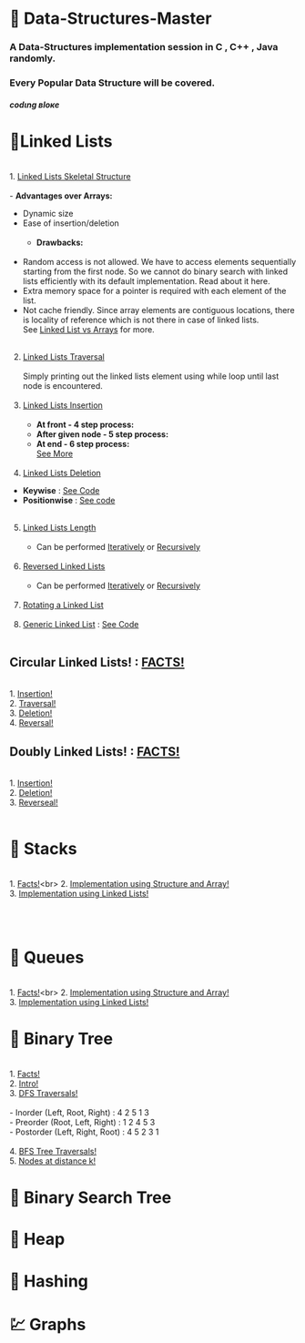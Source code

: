 # :memo: **Data-Structures-Master**
### A Data-Structures implementation session in C , C++ , Java randomly.
### Every Popular Data Structure will be covered. 

##### **__codιng вloĸe__**<br>
# :fallen_leaf:Linked Lists<br>
<br>1. [Linked Lists Skeletal Structure](https://github.com/rjrockzz/Data-Structures-Master/blob/master/SimpleLinkedLists.c)<br><br>
    - **Advantages over Arrays:**
* Dynamic size
* Ease of insertion/deletion <br><br>
  - **Drawbacks:**<br><br>
* Random access is not allowed. We have to access elements sequentially starting from the first node. So we cannot do binary search with linked lists efficiently with its default implementation. Read about it here.
* Extra memory space for a pointer is required with each element of the list.
* Not cache friendly. Since array elements are contiguous locations, there is locality of reference which is not there in case of linked lists.  <br>
See [Linked List vs Arrays](https://github.com/rjrockzz/Data-Structures-Master/blob/master/Linked%20List%20vs%20Arrays) for more.<br><br>
2. [Linked Lists Traversal](https://github.com/rjrockzz/Data-Structures-Master/blob/master/LinkedListsTraversal.c)<br><br>
    Simply printing out the linked lists element using while loop until last node is encountered.
    <br><br>
3. [Linked Lists Insertion](https://github.com/rjrockzz/Data-Structures-Master/blob/master/LinkedListsInsertions.c)<br><br>
     - **At front - 4 step process:**<br>
     - **After given node - 5 step process:**<br>
     - **At end - 6 step process:**<br>[See More](https://github.com/rjrockzz/Data-Structures-Master/blob/master/Linked%20List%20Insertion%20Details)
    <br><br>
4. [Linked Lists Deletion](https://github.com/rjrockzz/Data-Structures-Master/blob/master/Linked%20List%20Deletion%20Details)<br>
  - **Keywise** : [See Code](https://github.com/rjrockzz/Data-Structures-Master/blob/master/LinkedListsDeletion.c)<br>
  - **Positionwise** : [See code](https://github.com/rjrockzz/Data-Structures-Master/blob/master/LinkedListsDeletionPosition.c)<br><br>
5. [Linked Lists Length](https://github.com/rjrockzz/Data-Structures-Master/blob/master/Linked%20Lists%20Length)<br><br>
    - Can be performed [Iteratively](https://github.com/rjrockzz/Data-Structures-Master/blob/master/LinkedListsNodesIteratively.c) or [Recursively](https://github.com/rjrockzz/Data-Structures-Master/blob/master/LinkedListsNodesRecursively.c)
    <br><br>
5. [Reversed Linked Lists](https://github.com/rjrockzz/Data-Structures-Master/blob/master/Linked%20Lists%20Reversal%20Details) <br><br>
    - Can be performed [Iteratively](https://github.com/rjrockzz/Data-Structures-Master/blob/master/ReverseLinkedListIterative.c) or [Recursively](https://github.com/rjrockzz/Data-Structures-Master/blob/master/LinkedListsReversalRecursively.c)
    <br><br>
6. [Rotating a Linked List](https://github.com/rjrockzz/Data-Structures-Master/blob/master/RotateLinkedLists.c)<br><br>
7. [Generic Linked List](https://github.com/rjrockzz/Data-Structures-Master/blob/master/Generics%20Linked%20List%20Details) : [See Code](https://github.com/rjrockzz/Data-Structures-Master/blob/master/GenericsLinkedLists.c)<br><br>

## Circular Linked Lists! : [FACTS!](https://github.com/rjrockzz/Data-Structures-Master/blob/master/Circular%20Linked%20Lists%20Facts)
<br>1. [Insertion!](https://github.com/rjrockzz/Data-Structures-Master/blob/master/CircularLinkedListInsertion.c)<br>
    2. [Traversal!](https://github.com/rjrockzz/Data-Structures-Master/blob/master/CircularLinkedListTraversal.c)<br>
    3. [Deletion!](https://github.com/rjrockzz/Data-Structures-Master/blob/master/CircularLinkedListsDeletion.c)<br>
    4. [Reversal!](https://github.com/rjrockzz/Data-Structures-Master/blob/master/CircularLinkedListsReversal.c)<br>

## Doubly Linked Lists! : [FACTS!](https://github.com/rjrockzz/Data-Structures-Master/blob/master/Doubly%20Linked%20Lists%20Facts!)
<br>1. [Insertion!](https://github.com/rjrockzz/Data-Structures-Master/blob/master/DoublyLinkedListsInsertion.c)<br>
    2. [Deletion!](https://github.com/rjrockzz/Data-Structures-Master/blob/master/DoublyLinkedListsDeletion.c)<br>
    3. [Reverseal!](https://github.com/rjrockzz/Data-Structures-Master/blob/master/DoublyLinkedListsReverse.c)<br>
<br>
# :hibiscus: Stacks
<br>1. [Facts!](https://github.com/rjrockzz/Data-Structures-Master/blob/master/Stack%20Fact!)<br>
    2. [Implementation using Structure and Array!](https://github.com/rjrockzz/Data-Structures-Master/blob/master/StackArraysWithStruct.c)<br>
    3. [Implementation using Linked Lists!](https://github.com/rjrockzz/Data-Structures-Master/blob/master/StackUsingLinkedLists.c)<br>

<br><br>
# :blossom: Queues
<br>1. [Facts!](https://github.com/rjrockzz/Data-Structures-Master/blob/master/Queue%20Facts!)<br>
    2. [Implementation using Structure and Array!](https://github.com/rjrockzz/Data-Structures-Master/blob/master/QueuesUsingArrays.c)<br>3. [Implementation using Linked Lists!](https://github.com/rjrockzz/Data-Structures-Master/blob/master/QueuesUsingLinkedLists.c)<br>
    
# :cherry_blossom: Binary Tree
<br>1. [Facts!](https://github.com/rjrockzz/Data-Structures-Master/blob/master/Binary%20Tree%20Facts!)
<br>2. [Intro!](https://github.com/rjrockzz/Data-Structures-Master/blob/master/BinaryIntro.c)<br>
    3. [DFS Traversals!](https://github.com/rjrockzz/Data-Structures-Master/blob/master/TraversalsDFS.c)<br><br>
        - Inorder (Left, Root, Right) : 4 2 5 1 3<br>
        - Preorder (Root, Left, Right) : 1 2 4 5 3<br>
        - Postorder (Left, Right, Root) : 4 5 2 3 1<br><br>
    4. [BFS Tree Traversals!](https://github.com/rjrockzz/Data-Structures-Master/blob/master/LevelOrderBFS.c)<br>
    5. [Nodes at distance k!](https://github.com/rjrockzz/Data-Structures-Master/blob/master/TreeNodeDistance.c)<br>
# :rose: Binary Search Tree

# :sunflower: Heap

# :bouquet: Hashing

# :chart: Graphs
